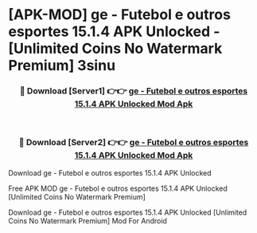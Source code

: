 # [APK-MOD] ge - Futebol e outros esportes 15.1.4 APK Unlocked - [Unlimited Coins No Watermark Premium] 3sinu



<div align="center">
<h3>🔴 Download [Server1] 👉👉 <a href="https://momento.my/?title=ge_-_Futebol_e_outros_esportes_15.1.4_APK_Unlocked">ge - Futebol e outros esportes 15.1.4 APK Unlocked Mod Apk</a></h3><br>

<h3>🔴 Download [Server2] 👉👉 <a href="https://momento.my/?title=ge_-_Futebol_e_outros_esportes_15.1.4_APK_Unlocked">ge - Futebol e outros esportes 15.1.4 APK Unlocked Mod Apk</a></h3>
</div>



Download ge - Futebol e outros esportes 15.1.4 APK Unlocked 

Free APK MOD ge - Futebol e outros esportes 15.1.4 APK Unlocked [Unlimited Coins No Watermark Premium]

Download ge - Futebol e outros esportes 15.1.4 APK Unlocked [Unlimited Coins No Watermark Premium] Mod For Android
